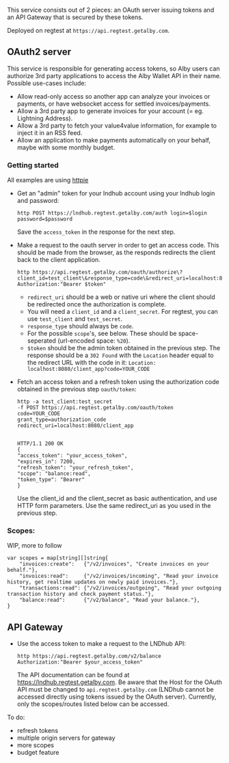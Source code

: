 This service consists out of 2 pieces: an OAuth server issuing tokens and an API Gateway that is secured by these tokens.

Deployed on regtest at `https://api.regtest.getalby.com`.
## OAuth2 server
This service is responsible for generating access tokens, so Alby users can authorize 3rd party applications
to access the Alby Wallet API in their name. Possible use-cases include:

- Allow read-only access so another app can analyze your invoices or payments, or have websocket access for settled invoices/payments.
- Allow a 3rd party app to generate invoices for your account (= eg. Lightning Address).
- Allow a 3rd party to fetch your value4value information, for example to inject it in an RSS feed.
- Allow an application to make payments automatically on your behalf, maybe with some monthly budget.

### Getting started
All examples are using [httpie](https://httpie.io)
- Get an "admin" token for your lndhub account using your lndhub login and password:
	```
	http POST https://lndhub.regtest.getalby.com/auth login=$login password=$password
	```
	Save the `access_token` in the response for the next step.

- Make a request to the oauth server in order to get an access code. This should be made from the browser, as the responds redirects the client back to the client application.
	```
	http https://api.regtest.getalby.com/oauth/authorize\?client_id=test_client\&response_type=code\&redirect_uri=localhost:8080/client_app\&scope\=balance:read Authorization:"Bearer $token"
	```
	- `redirect_uri` should be a web or native uri where the client should be redirected once the authorization is complete.
	- You will need a `client_id` and a `client_secret`. For regtest, you can use `test_client` and `test_secret`.
	- `response_type` should always be `code`.
	- For the possible `scope`'s, see below. These should be space-seperated (url-encoded space: `%20`).
	- `$token` should be the admin token obtained in the previous step.
  The response should be a `302 Found` with the `Location` header equal to the redirect URL with the code in it:
	`Location: localhost:8080/client_app?code=YOUR_CODE`
- Fetch an access token and a refresh token using the authorization code obtained in the previous step `oauth/token`:
	```
	http -a test_client:test_secret 
	-f POST https://api.regtest.getalby.com/oauth/token
	code=YOUR_CODE
	grant_type=authorization_code
	redirect_uri=localhost:8080/client_app


	HTTP/1.1 200 OK
	{
    "access_token": "your_access_token",
    "expires_in": 7200,
    "refresh_token": "your_refresh_token",
    "scope": "balance:read",
    "token_type": "Bearer"
	}
	```
	Use the client_id and the client_secret as basic authentication, and use HTTP form parameters. Use the same redirect_uri as you used in the previous step.
### Scopes:
WIP, more to follow
```
var scopes = map[string][]string{
	"invoices:create":   {"/v2/invoices", "Create invoices on your behalf."},
	"invoices:read":     {"/v2/invoices/incoming", "Read your invoice history, get realtime updates on newly paid invoices."},
	"transactions:read": {"/v2/invoices/outgoing", "Read your outgoing transaction history and check payment status."},
	"balance:read":      {"/v2/balance", "Read your balance."},
}
```
## API Gateway
- Use the access token to make a request to the LNDhub API:
	```
	http https://api.regtest.getalby.com/v2/balance Authorization:"Bearer $your_access_token"
	```
	The API documentation can be found at https://lndhub.regtest.getalby.com. Be aware that the Host for the OAuth API must be changed to `api.regtest.getalby.com` (LNDhub cannot be accessed directly using tokens issued by the OAuth server).
	Currently, only the scopes/routes listed below can be accessed.

To do:
- refresh tokens
- multiple origin servers for gateway
- more scopes
- budget feature